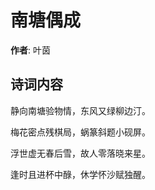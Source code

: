 # 南塘偶成

**作者**: 叶茵

## 诗词内容

静向南塘验物情，东风又绿柳边汀。

梅花密点残棋局，蜗篆斜题小砚屏。

浮世虚无春后雪，故人零落晓来星。

逢时且进杯中醁，休学怀沙赋独醒。

